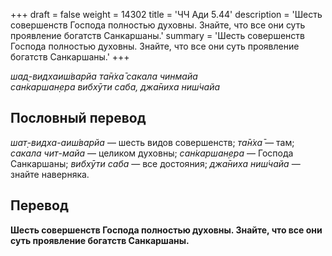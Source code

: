 +++
draft = false
weight = 14302
title = 'ЧЧ Ади 5.44'
description = 'Шесть совершенств Господа полностью духовны. Знайте, что все они суть проявление богатств Санкаршаны.'
summary = 'Шесть совершенств Господа полностью духовны. Знайте, что все они суть проявление богатств Санкаршаны.'
+++

_шад̣-видхаиш́варйа та̄н̇ха̄ сакала чинмайа  
сан̇каршан̣ера вибхӯти саба, джа̄ниха ниш́чайа_

## Пословный перевод

_шат̣_\-_видха_\-_аиш́варйа_ — шесть видов совершенств; _та̄н̇ха̄_ — там; _сакала_ _чит_\-_майа_ — целиком духовны; _сан̇каршан̣ера_ — Господа Санкаршаны; _вибхӯти_ _саба_ — все достояния; _джа̄ниха_ _ниш́чайа_ — знайте наверняка.

## Перевод

**Шесть совершенств Господа полностью духовны. Знайте, что все они суть проявление богатств Санкаршаны.**
